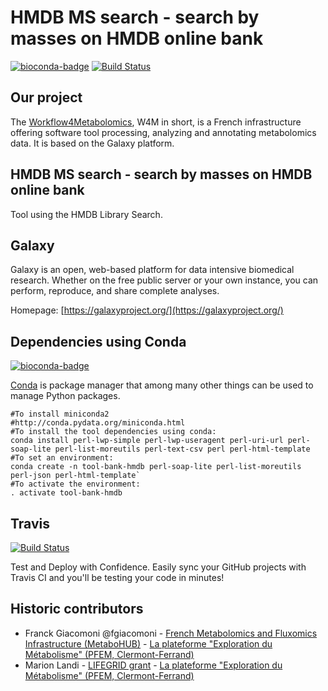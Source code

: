 HMDB MS search - search by masses on HMDB online bank
=====================================================

[![bioconda-badge](https://img.shields.io/badge/install%20with-bioconda-brightgreen.svg?style=flat-square)](http://bioconda.github.io) [![Build Status](https://travis-ci.org/workflow4metabolomics/tool-bank-golm-lib_search.svg?branch=master)](https://travis-ci.org/workflow4metabolomics/tool-bank-golm-lib_search)

Our project
-----------
The [Workflow4Metabolomics](http://workflow4metabolomics.org), W4M in short, is a French infrastructure offering software tool processing, analyzing and annotating metabolomics data. It is based on the Galaxy platform.


HMDB MS search - search by masses on HMDB online bank
-----------------------------------------------------

Tool using the HMDB Library Search.


Galaxy
------
Galaxy is an open, web-based platform for data intensive biomedical research. Whether on the free public server or your own instance, you can perform, reproduce, and share complete analyses. 

Homepage: [https://galaxyproject.org/](https://galaxyproject.org/)


Dependencies using Conda
------------------------
[![bioconda-badge](https://img.shields.io/badge/install%20with-bioconda-brightgreen.svg?style=flat-square)](http://bioconda.github.io)


[Conda](http://conda.pydata.org/) is package manager that among many other things can be used to manage Python packages.

```
#To install miniconda2
#http://conda.pydata.org/miniconda.html
#To install the tool dependencies using conda:
conda install perl-lwp-simple perl-lwp-useragent perl-uri-url perl-soap-lite perl-list-moreutils perl-text-csv perl perl-html-template
#To set an environment:
conda create -n tool-bank-hmdb perl-soap-lite perl-list-moreutils perl-json perl-html-template`
#To activate the environment:
. activate tool-bank-hmdb
```


Travis
------
[![Build Status](https://travis-ci.org/workflow4metabolomics/tool-bank-golm-lib_search.svg?branch=master)](https://travis-ci.org/workflow4metabolomics/tool-bank-golm-lib_search)

Test and Deploy with Confidence. Easily sync your GitHub projects with Travis CI and you'll be testing your code in minutes!

Historic contributors
---------------------
- Franck Giacomoni @fgiacomoni - [French Metabolomics and Fluxomics Infrastructure (MetaboHUB)](http://www.metabohub.fr/en) - [La plateforme "Exploration du Métabolisme" (PFEM, Clermont-Ferrand)](http://www6.clermont.inra.fr/plateforme_exploration_metabolisme)
- Marion Landi - [LIFEGRID grant](http://www.lifegrid.fr/fr/home/le-pra-lifegrid.html) - [La plateforme "Exploration du Métabolisme" (PFEM, Clermont-Ferrand)](http://www6.clermont.inra.fr/plateforme_exploration_metabolisme)
